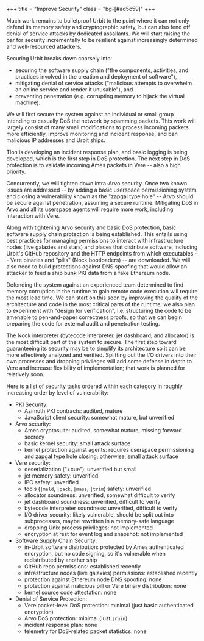 +++
title = "Improve Security"
class = "bg-[#ad5c59]"
+++


Much work remains to bulletproof Urbit to the point where it can not only defend its memory safety and cryptographic safety, but can also fend off denial of service attacks by dedicated assailants.  We will start raising the bar for security incrementally to be resilient against increasingly determined and well-resourced attackers.

Securing Urbit breaks down coarsely into:

- securing the software supply chain ("the components, activities, and practices involved in the creation and deployment of software"),
- mitigating denial of service attacks ("malicious attempts to overwhelm an online service and render it unusable"), and
- preventing penetration (e.g. corrupting memory to hijack the virtual machine).

We will first secure the system against an individual or small group intending to casually DoS the network by spamming packets.  This work will largely consist of many small modifications to process incoming packets more efficiently, improve monitoring and incident response, and ban malicious IP addresses and Urbit ships.

Tlon is developing an incident response plan, and basic logging is being developed, which is the first step in DoS protection.  The next step in DoS protection is to validate incoming Ames packets in Vere -- also a high priority.

Concurrently, we will tighten down intra-Arvo security.  Once two known issues are addressed -- by adding a basic userspace permissioning system and closing a vulnerability known as the "zapgal type hole" -- Arvo should be secure against penetration, assuming a secure runtime.  Mitigating DoS in Arvo and all its userspace agents will require more work, including interaction with Vere.

Along with tightening Arvo security and basic DoS protection, basic software supply chain protection is being established.  This entails using best practices for managing permissions to interact with infrastructure nodes (live galaxies and stars) and places that distribute software, including Urbit's GitHub repository and the HTTP endpoints from which executables -- Vere binaries and "pills" (Nock bootloaders) -- are downloaded.  We will also need to build protections against DNS spoofing that would allow an attacker to feed a ship bunk PKI data from a fake Ethereum node.

Defending the system against an experienced team determined to find memory corruption in the runtime to gain remote code execution will require the most lead time.  We can start on this soon by improving the quality of the architecture and code in the most critical parts of the runtime; we also plan to experiment with "design for verification", i.e. structuring the code to be amenable to pen-and-paper correctness proofs, so that we can begin preparing the code for external audit and penetration testing.

The Nock interpreter (bytecode interpreter, jet dashboard, and allocator) is the most difficult part of the system to secure.  The first step toward guaranteeing its security may be to simplify its architecture so it can be more effectively analyzed and verified.  Splitting out the I/O drivers into their own processes and dropping privileges will add some defense in depth to Vere and increase flexibility of implementation; that work is planned for relatively soon.

Here is a list of security tasks ordered within each category in roughly increasing order by level of vulnerability:

- PKI Security:
  - Azimuth PKI contracts: audited, mature
  - JavaScript client security: somewhat mature, but unverified
- Arvo security:
  - Ames cryptosuite: audited, somewhat mature, missing forward secrecy
  - basic kernel security: small attack surface
  - kernel protection against agents: requires userspace permissioning and zapgal type hole closing; otherwise, small attack surface
- Vere security:
  - deserialization ("+cue"): unverified but small
  - jet memory safety: unverified
  - IPC safety: unverified
  - tools (`|meld`, `|pack`, `|mass`, `|trim`) safety: unverified
  - allocator soundness: unverified, somewhat difficult to verify
  - jet dashboard soundness: unverified, difficult to verify
  - bytecode interpreter soundness: unverified, difficult to verify
  - I/O driver security: likely vulnerable, should be split out into subprocesses, maybe rewritten in a memory-safe language
  - dropping Unix process privileges: not implemented
  - encryption at rest for event log and snapshot: not implemented
- Software Supply Chain Security:
  - in-Urbit software distribution: protected by Ames authenticated encryption, but no code signing, so it's vulnerable when redistributed by another ship
  - GitHub repo permissions: established recently
  - infrastructure nodes (live galaxies) permissions: established recently
  - protection against Ethereum node DNS spoofing: none
  - protection against malicious pill or Vere binary distribution: none
  - kernel source code attestation: none
- Denial of Service Protection:
  - Vere packet-level DoS protection: minimal (just basic authenticated encryption)
  - Arvo DoS protection: minimal (just `|ruin`)
  - incident response plan: none
  - telemetry for DoS-related packet statistics: none